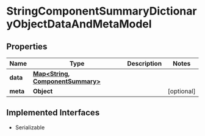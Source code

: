 

# StringComponentSummaryDictionaryObjectDataAndMetaModel


## Properties

Name | Type | Description | Notes
------------ | ------------- | ------------- | -------------
**data** | [**Map&lt;String, ComponentSummary&gt;**](ComponentSummary.md) |  | 
**meta** | **Object** |  |  [optional]


## Implemented Interfaces

* Serializable


